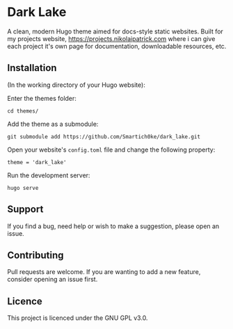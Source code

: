 # Dark Lake
A clean, modern Hugo theme aimed for docs-style static websites. Built for my projects website, https://projects.nikolaipatrick.com where i can give each project it's own page for documentation, downloadable resources, etc.
## Installation
(In the working directory of your Hugo website):

Enter the themes folder:
```
cd themes/
```

Add the theme as a submodule:
```
git submodule add https://github.com/Smartich0ke/dark_lake.git
```

Open your website's `config.toml` file and change the following property:
```
theme = 'dark_lake'
```

Run the development server:
```
hugo serve
```
## Support
If you find a bug, need help or wish to make a suggestion, please open an issue.

## Contributing
Pull requests are welcome. If you are wanting to add a new feature, consider opening an issue first.

## Licence
This project is licenced under the GNU GPL v3.0.
